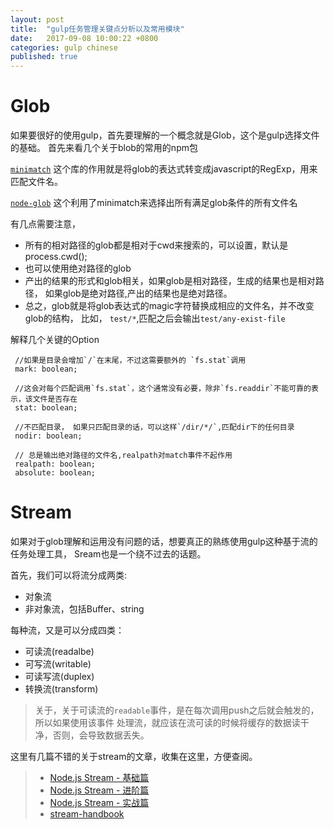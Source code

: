 ```yaml
---
layout: post
title:  "gulp任务管理关键点分析以及常用模块"
date:   2017-09-08 10:00:22 +0800
categories: gulp chinese
published: true
---
```


# Glob
如果要很好的使用gulp，首先要理解的一个概念就是Glob，这个是gulp选择文件的基础。
首先来看几个关于blob的常用的npm包

[`minimatch`](https://github.com/isaacs/minimatch) 这个库的作用就是将glob的表达式转变成javascript的RegExp，用来匹配文件名。

[`node-glob`](https://github.com/isaacs/node-glob) 这个利用了minimatch来选择出所有满足glob条件的所有文件名

有几点需要注意，
* 所有的相对路径的glob都是相对于cwd来搜索的，可以设置，默认是 process.cwd();
* 也可以使用绝对路径的glob
* 产出的结果的形式和glob相关，如果glob是相对路径，生成的结果也是相对路径，
  如果glob是绝对路径,产出的结果也是绝对路径。
* 总之，glob就是将glob表达式的magic字符替换成相应的文件名，并不改变glob的结构，
  比如， `test/*`,匹配之后会输出`test/any-exist-file`

解释几个关键的Option
```
 //如果是目录会增加`/`在末尾，不过这需要额外的 `fs.stat`调用
 mark: boolean;

 //这会对每个匹配调用`fs.stat`，这个通常没有必要，除非`fs.readdir`不能可靠的表示，该文件是否存在
 stat: boolean;

 //不匹配目录， 如果只匹配目录的话，可以这样`/dir/*/`,匹配dir下的任何目录
 nodir: boolean;

 // 总是输出绝对路径的文件名,realpath对match事件不起作用
 realpath: boolean;
 absolute: boolean;
```

# Stream

如果对于glob理解和运用没有问题的话，想要真正的熟练使用gulp这种基于流的任务处理工具，
Sream也是一个绕不过去的话题。

首先，我们可以将流分成两类:
  * 对象流
  * 非对象流，包括Buffer、string

每种流，又是可以分成四类：
  * 可读流(readalbe)
  * 可写流(writable)
  * 可读写流(duplex)
  * 转换流(transform)

> 关于，关于可读流的`readable`事件，是在每次调用push之后就会触发的，所以如果使用该事件
> 处理流，就应该在流可读的时候将缓存的数据读干净，否则，会导致数据丢失。

这里有几篇不错的关于stream的文章，收集在这里，方便查阅。
> * [Node.js Stream - 基础篇](https://tech.meituan.com/stream-basics.html)
> * [Node.js Stream - 进阶篇](https://tech.meituan.com/stream-internals.html)
> * [Node.js Stream - 实战篇](https://tech.meituan.com/stream-in-action.html)
> * [stream-handbook](https://github.com/substack/stream-handbook)

